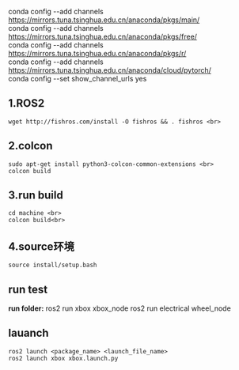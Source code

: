 conda config --add channels https://mirrors.tuna.tsinghua.edu.cn/anaconda/pkgs/main/ <br>
conda config --add channels https://mirrors.tuna.tsinghua.edu.cn/anaconda/pkgs/free/<br>
conda config --add channels https://mirrors.tuna.tsinghua.edu.cn/anaconda/pkgs/r/<br>
conda config --add channels https://mirrors.tuna.tsinghua.edu.cn/anaconda/cloud/pytorch/<br>
conda config --set show_channel_urls yes<br>

## 1.ROS2 
    wget http://fishros.com/install -O fishros && . fishros <br>
## 2.colcon 
    sudo apt-get install python3-colcon-common-extensions <br>
    colcon build




## 3.run build
    cd machine <br>
    colcon build<br>
## 4.source环境
    source install/setup.bash
## run test
**run folder:**
    ros2 run xbox xbox_node
    ros2 run electrical wheel_node


## lauanch
    ros2 launch <package_name> <launch_file_name>
    ros2 launch xbox xbox.launch.py
